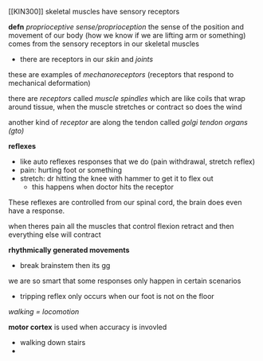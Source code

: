 [[KIN300]] skeletal muscles have sensory receptors

**defn** *proprioceptive sense/proprioception* the sense of the position and movement of our body (how we know if we are lifting arm or something) comes from the sensory receptors in our skeletal muscles

- there are receptors in our *skin* and *joints*

these are examples of *mechanoreceptors* (receptors that respond to mechanical deformation)

there are *receptors* called *muscle spindles* which are like coils that wrap around tissue, when the muscle stretches or contract so does the wind

another kind of *receptor* are along the tendon called *golgi tendon organs (gto)* 

**reflexes**
- like auto reflexes responses that we do (pain withdrawal, stretch reflex)
- pain: hurting foot or something
- stretch: dr hitting the knee with hammer to get it to flex out
	- this happens when doctor hits the receptor 

These reflexes are controlled from our spinal cord, the brain does even have a response. 

when theres pain all the muscles that control flexion retract and then everything else will contract

**rhythmically generated movements**
- break brainstem then its gg

we are so smart that some responses only happen in certain scenarios
- tripping reflex only occurs when our foot is not on the floor

*walking = locomotion*

**motor cortex** is used when accuracy is invovled
- walking down stairs
- 

